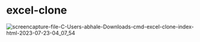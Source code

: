 # excel-clone
 

![screencapture-file-C-Users-abhale-Downloads-cmd-excel-clone-index-html-2023-07-23-04_07_54](https://github.com/alishabhale/excel-clone/assets/44771856/52efd413-de9e-4af1-95dc-22f5f5054a35)
